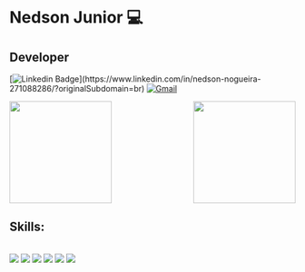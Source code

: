 # Nedson Junior 💻

## Developer

[![Linkedin Badge](https://img.shields.io/badge/-LinkedIn-blue?style=flat-square&logo=Linkedin&logoColor=white")](https://www.linkedin.com/in/nedson-nogueira-271088286/?originalSubdomain=br)
[![Gmail](https://img.shields.io/twitter/url?label=Mail&logo=gmail&style=social&url=https://mailto:nedson.junior91@gmail.com)](mailto:nedson.junior91@gmail.com)


<div>
    <img  height="180em" src="https://github-readme-stats.vercel.app/api?username=Nedsonjr10&show_icons=true&theme=radical&include_all_commits=true&count_private=true"/>
    <img align="right" height="180em" src="https://github-readme-stats.vercel.app/api/top-langs/?username=Nedsonjr10&layout=compact&langs_count=16&theme=radical"/>
  </div>

## Skills:
<div style = "display: inline_block"><br/>
    <img src = "https://img.shields.io/badge/Java-ED8B00?style=for-the-badge&logo=openjdk&logoColor=white">
    <img src = "https://img.shields.io/badge/HTML5-E34F26?style=for-the-badge&logo=html5&logoColor=white">
    <img src = "https://img.shields.io/badge/CSS3-1572B6?style=for-the-badge&logo=css3&logoColor=white">
    <img src = "https://img.shields.io/badge/JavaScript-F7DF1E?style=for-the-badge&logo=javascript&logoColor=black">
    <img align= alt="spring boot" src="https://img.shields.io/badge/Spring%20Boot-6DB33F?style=for-the-badge&logo=spring-boot&logoColor=black" />
    <img align= alt="mysql" src="https://img.shields.io/badge/MySQL-4479A1?style=for-the-badge&logo=mysql&logoColor=black" />
</div><br/>
  

